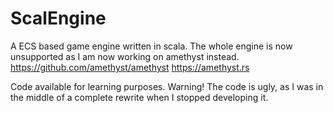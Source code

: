 # ScalEngine

A ECS based game engine written in scala. The whole engine is now unsupported as I am now working on amethyst instead.
https://github.com/amethyst/amethyst
https://amethyst.rs

Code available for learning purposes.
Warning! The code is ugly, as I was in the middle of a complete rewrite when I stopped developing it.
